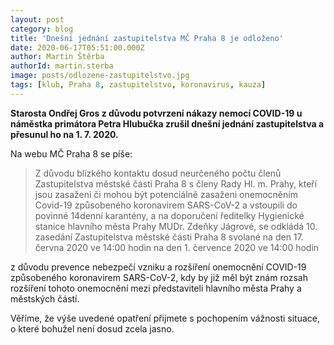 ```yaml
---
layout: post
category: blog
title: 'Dnešní jednání zastupitelstva MČ Praha 8 je odloženo'
date: 2020-06-17T05:51:00.000Z
author: Martin Štěrba
authorId: martin.sterba
image: posts/odlozene-zastupitelstvo.jpg
tags: [klub, Praha 8, zastupitelstvo, koronavirus, kauza]
---
```


**Starosta Ondřej Gros z důvodu potvrzení nákazy nemocí COVID-19 u náměstka primátora Petra Hlubučka zrušil dnešní jednání zastupitelstva a přesunul ho na 1. 7. 2020.**

Na webu MČ Praha 8 se píše:
> Z důvodu blízkého kontaktu dosud neurčeného počtu členů Zastupitelstva městské části Praha 8 s členy Rady Hl. m. Prahy, kteří jsou zasaženi či mohou být potenciálně zasaženi onemocněním Covid-19 způsobeného koronavirem SARS-CoV-2 a vstoupili do povinné 14denní karantény, a na doporučení ředitelky Hygienické stanice hlavního města Prahy MUDr. Zdeňky Jágrové, se odkládá 10. zasedání Zastupitelstva městské části Praha 8 svolané na den 17. června 2020 ve 14:00 hodin na den 1. července 2020 ve 14:00 hodin
 
z důvodu prevence nebezpečí vzniku a rozšíření onemocnění COVID-19 způsobeného koronavirem SARS-CoV-2, kdy by již měl být znám rozsah rozšíření tohoto onemocnění mezi představiteli hlavního města Prahy a městských částí.
 
Věříme, že výše uvedené opatření přijmete s pochopením vážnosti situace, o které bohužel není dosud zcela jasno.
